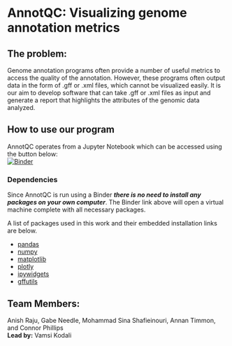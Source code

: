 # AnnotQC: Visualizing genome annotation metrics

## The problem: 

Genome annotation programs often provide a number of useful metrics to access the quality of the annotation. However, these programs often output data in the form of .gff or .xml files, which cannot be visualized easily. It is our aim to develop software that can take .gff or .xml files as input and generate a report that highlights the attributes of the genomic data analyzed. 



## How to use our program

AnnotQC operates from a Jupyter Notebook which can be accessed using the button below:  
[![Binder](https://mybinder.org/badge_logo.svg)](https://mybinder.org/v2/gh/STRIDES-Codes/AnnotQC.git/HEAD)

### Dependencies 

Since AnnotQC is run using a Binder ***there is no need to install any packages on your own computer***. The Binder link above will open a virtual machine complete with all necessary packages.

A list of packages used in this work and their embedded installation links are below.
* [pandas](https://pythonhosted.org/gffutils/index.html) 
* [numpy](https://numpy.org/about/)
* [matplotlib](https://matplotlib.org/stable/index.html)
* [plotly](https://plotly.com/python/getting-started/)
* [ipywidgets](https://ipywidgets.readthedocs.io/en/latest/)
* [gffutils](https://github.com/daler/gffutils)


## Team Members:
Anish Raju, Gabe Needle, Mohammad Sina Shafieinouri, Annan Timmon, and Connor Phillips  
**Lead by:** Vamsi Kodali 

